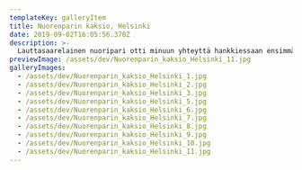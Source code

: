 ```yaml
---
templateKey: galleryItem
title: Nuorenparin kaksio, Helsinki
date: 2019-09-02T16:05:56.370Z
description: >-
  Lauttasaarelainen nuoripari otti minuun yhteyttä hankkiessaan ensimmäisen yhteisen kotinsa. Autoin heitä keittiö- ja KPH-suunnittelussa sekä pintamateriaalien, värisävyjen ja tekstiilien valinnassa. Etsimme yhdessä myös muutamia uusia huonekaluja ja valaisimia, jotka sovitettiin jo olemassa oleviin huonekaluihin. Lopputuloksena kaunis, raikas pikkukoti.
previewImage: /assets/dev/Nuorenparin_kaksio_Helsinki_11.jpg
galleryImages:
  - /assets/dev/Nuorenparin_kaksio_Helsinki_1.jpg
  - /assets/dev/Nuorenparin_kaksio_Helsinki_2.jpg
  - /assets/dev/Nuorenparin_kaksio_Helsinki_3.jpg
  - /assets/dev/Nuorenparin_kaksio_Helsinki_5.jpg
  - /assets/dev/Nuorenparin_kaksio_Helsinki_6.jpg
  - /assets/dev/Nuorenparin_kaksio_Helsinki_7.jpg
  - /assets/dev/Nuorenparin_kaksio_Helsinki_8.jpg
  - /assets/dev/Nuorenparin_kaksio_Helsinki_9.jpg
  - /assets/dev/Nuorenparin_kaksio_Helsinki_10.jpg
  - /assets/dev/Nuorenparin_kaksio_Helsinki_11.jpg
---
```

